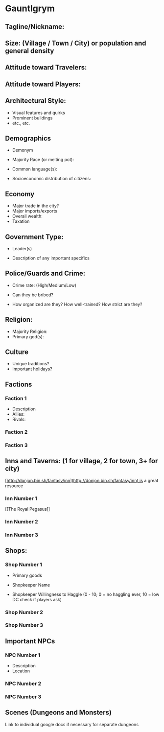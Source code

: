 # Gauntlgrym

## Tagline/Nickname:

## Size: (Village / Town / City) or population and general density

## Attitude toward Travelers:

## Attitude toward Players:

## Architectural Style:

- Visual features and quirks
- Prominent buildings
- etc., etc.

## Demographics

- Demonym

- Majority Race (or melting pot):
- Common language(s):
- Socioeconomic distribution of citizens:

## Economy

- Major trade in the city?
- Major imports/exports
- Overall wealth:
- Taxation

## Government Type:

- Leader(s)

- Description of any important specifics

## Police/Guards and Crime:

- Crime rate: (High/Medium/Low)

- Can they be bribed?
- How organized are they? How well-trained? How strict are they?

## Religion:

- Majority Religion:
- Primary god(s):

## Culture

- Unique traditions?
- Important holidays?

## Factions

### Faction 1

- Description
- Allies:
- Rivals:

### Faction 2

### Faction 3

## Inns and Taverns: (1 for village, 2 for town, 3+ for city)

[http://donjon.bin.sh/fantasy/inn](http://donjon.bin.sh/fantasy/inn) is a great resource

### Inn Number 1
[[The Royal Pegasus]]

### Inn Number 2

### Inn Number 3

## Shops:

### Shop Number 1

- Primary goods
- Shopkeeper Name

- Shopkeeper Willingness to Haggle (0 - 10; 0 = no haggling ever, 10 = low DC check if players ask)

### Shop Number 2

### Shop Number 3

## Important NPCs

### NPC Number 1

- Description
- Location

### NPC Number 2

### NPC Number 3


## Scenes (Dungeons and Monsters)

Link to individual google docs if necessary for separate dungeons